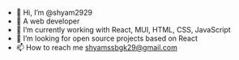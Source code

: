 - 👋 Hi, I’m @shyam2929
- 👀 A web developer
- 🌱 I’m currently working with React, MUI, HTML, CSS, JavaScript
- 💞️ I’m looking for open source projects based on React 
- 📫 How to reach me shyamssbgk29@gmail.com


<!---
shyam2929/shyam2929 is a ✨ special ✨ repository because its `README.md` (this file) appears on your GitHub profile.
You can click the Preview link to take a look at your changes.
--->
